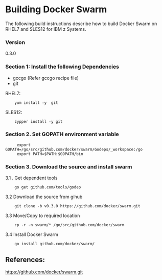 # Building Docker Swarm
The following build instructions describe how to build Docker Swarm on RHEL7 and SLES12 for IBM z Systems.

### Version
0.3.0

### Section 1: Install the following Dependencies
* gccgo (Refer gccgo recipe file)
* git

RHEL7:
```
    yum install -y  git
```
SLES12:
```
    zypper install -y git
```

### Section 2.  Set GOPATH environment variable

         export GOPATH=/go/src/github.com/docker/swarm/Godeps/_workspace:/go
         export PATH=$PATH:$GOPATH/bin
    
### Section 3. Download the source and install swarm

3.1 .  Get dependent tools
``` 
    go get github.com/tools/godep
```
3.2 Download the source from gihub
```
    git clone -b v0.3.0 https://github.com/docker/swarm.git
```
3.3 Move/Copy to required location
```
    cp -r -n swarm/* /go/src/github.com/docker/swarm
```
3.4 Install Docker Swarm
```
    go install github.com/docker/swarm/
```

## References:

https://github.com/docker/swarm.git

                                                                                                                                         